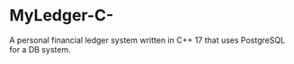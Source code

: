 # MyLedger-C-
A personal financial ledger system written in C++ 17 that uses PostgreSQL for a DB system.
